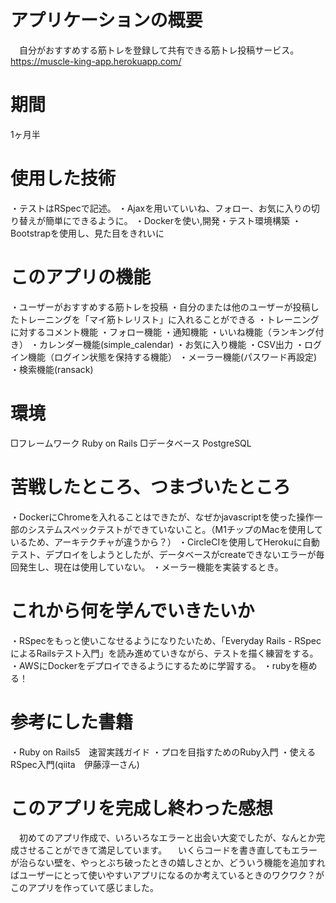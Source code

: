 # アプリケーションの概要
　自分がおすすめする筋トレを登録して共有できる筋トレ投稿サービス。　　　<https://muscle-king-app.herokuapp.com/>


# 期間
  1ヶ月半


# 使用した技術
・テストはRSpecで記述。
・Ajaxを用いていいね、フォロー、お気に入りの切り替えが簡単にできるように。
・Dockerを使い,開発・テスト環境構築
・Bootstrapを使用し、見た目をきれいに


# このアプリの機能
・ユーザーがおすすめする筋トレを投稿
・自分のまたは他のユーザーが投稿したトレーニングを「マイ筋トレリスト」に入れることができる
・トレーニングに対するコメント機能
・フォロー機能
・通知機能
・いいね機能（ランキング付き）
・カレンダー機能(simple_calendar)
・お気に入り機能
・CSV出力
・ログイン機能（ログイン状態を保持する機能）
・メーラー機能(パスワード再設定)
・検索機能(ransack)


# 環境
□フレームワーク
  Ruby on Rails
□データベース
  PostgreSQL


# 苦戦したところ、つまづいたところ
・DockerにChromeを入れることはできたが、なぜかjavascriptを使った操作一部のシステムスペックテストができていないこと。（M1チップのMacを使用しているため、アーキテクチャが違うから？）
・CircleCIを使用してHerokuに自動テスト、デプロイをしようとしたが、データベースがcreateできないエラーが毎回発生し、現在は使用していない。
・メーラー機能を実装するとき。


# これから何を学んでいきたいか
・RSpecをもっと使いこなせるようになりたいため、「Everyday Rails - RSpecによるRailsテスト入門」を読み進めていきながら、テストを描く練習をする。
・AWSにDockerをデプロイできるようにするために学習する。
・rubyを極める！


# 参考にした書籍
・Ruby on Rails5　速習実践ガイド
・プロを目指すためのRuby入門
・使えるRSpec入門(qiita　伊藤淳一さん)


# このアプリを完成し終わった感想
　初めてのアプリ作成で、いろいろなエラーと出会い大変でしたが、なんとか完成させることができて満足しています。
　いくらコードを書き直してもエラーが治らない壁を、やっとぶち破ったときの嬉しさとか、どういう機能を追加すればユーザーにとって使いやすいアプリになるのか考えているときのワクワク？がこのアプリを作っていて感じました。